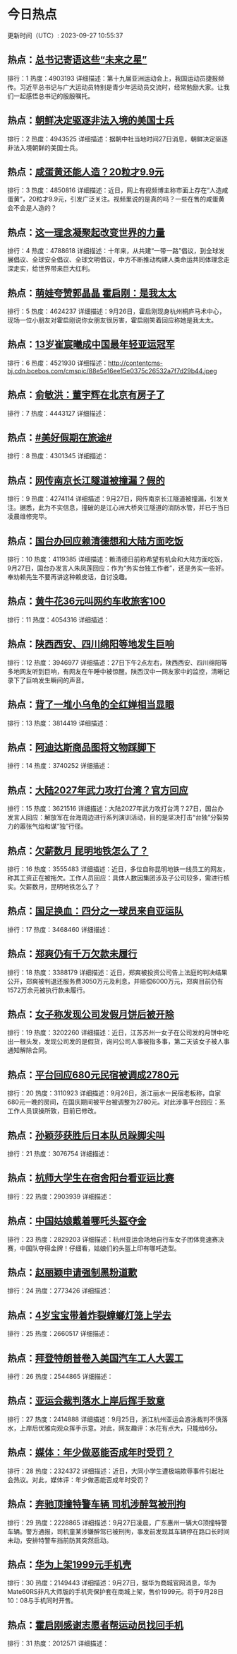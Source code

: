 # 今日热点

更新时间（UTC）: 2023-09-27 10:55:37

## 热点：[总书记寄语这些“未来之星”](https://cn.bing.com/search?q=总书记寄语这些“未来之星”)
排行：1
热度：4903193
详细描述：第十九届亚洲运动会上，我国运动员捷报频传。习近平总书记与广大运动员特别是青少年运动员交流时，经常勉励大家。让我们一起感悟总书记的殷殷嘱托。

## 热点：[朝鲜决定驱逐非法入境的美国士兵](https://cn.bing.com/search?q=朝鲜决定驱逐非法入境的美国士兵)
排行：2
热度：4943525
详细描述：据朝中社当地时间27日消息，朝鲜决定驱逐非法入境朝鲜的美国士兵。

## 热点：[咸蛋黄还能人造？20粒才9.9元](https://cn.bing.com/search?q=咸蛋黄还能人造？20粒才9.9元)
排行：3
热度：4850816
详细描述：近日，网上有视频博主称市面上存在“人造咸蛋黄”，20粒才9.9元，引发广泛关注。视频里说的是真的吗？一些在售的咸蛋黄会不会是人造的？

## 热点：[这一理念凝聚起改变世界的力量](https://cn.bing.com/search?q=这一理念凝聚起改变世界的力量)
排行：4
热度：4788618
详细描述：十年来，从共建“一带一路”倡议，到全球发展倡议、全球安全倡议、全球文明倡议，中方不断推动构建人类命运共同体理念走深走实，给世界带来巨大红利。

## 热点：[萌娃夸赞郭晶晶 霍启刚：是我太太](https://cn.bing.com/search?q=萌娃夸赞郭晶晶霍启刚：是我太太)
排行：5
热度：4624237
详细描述：9月26日，霍启刚现身杭州桐庐马术中心，现场一位小朋友对霍启刚说你女朋友很厉害，霍启刚笑着回应称她是我太太。

## 热点：[13岁崔宸曦成中国最年轻亚运冠军](https://cn.bing.com/search?q=13岁崔宸曦成中国最年轻亚运冠军)
排行：6
热度：4521930
详细描述：http://contentcms-bj.cdn.bcebos.com/cmspic/88e5e16ee15e0375c26532a7f7d29b44.jpeg

## 热点：[俞敏洪：董宇辉在北京有房子了](https://cn.bing.com/search?q=俞敏洪：董宇辉在北京有房子了)
排行：7
热度：4443127
详细描述：

## 热点：[#美好假期在旅途#](https://cn.bing.com/search?q=#美好假期在旅途#)
排行：8
热度：4301345
详细描述：

## 热点：[网传南京长江隧道被撞漏？假的](https://cn.bing.com/search?q=网传南京长江隧道被撞漏？假的)
排行：9
热度：4274114
详细描述：9月27日，网传南京长江隧道被撞漏，引发关注。据悉，此为不实信息，撞破的是江心洲大桥夹江隧道的消防水管，并已于当日凌晨维修完毕。

## 热点：[国台办回应赖清德想和大陆方面吃饭](https://cn.bing.com/search?q=国台办回应赖清德想和大陆方面吃饭)
排行：10
热度：4119385
详细描述：赖清德日前称希望有机会和大陆方面吃饭，9月27日，国台办发言人朱凤莲回应：作为“务实台独工作者”，还是务实一些好。奉劝赖先生不要再讲这种赖皮话，自讨没趣。

## 热点：[黄牛花36元叫网约车收旅客100](https://cn.bing.com/search?q=黄牛花36元叫网约车收旅客100)
排行：11
热度：4054316
详细描述：

## 热点：[陕西西安、四川绵阳等地发生巨响](https://cn.bing.com/search?q=陕西西安、四川绵阳等地发生巨响)
排行：12
热度：3946977
详细描述：27日下午2点左右，陕西西安、四川绵阳等多地网友听到巨响，有网友在午睡中被惊醒。陕西汉中一网友家中的监控，清晰记录下了巨响发生瞬间的声音。

## 热点：[背了一堆小乌龟的全红婵相当显眼](https://cn.bing.com/search?q=背了一堆小乌龟的全红婵相当显眼)
排行：13
热度：3814419
详细描述：

## 热点：[阿迪达斯商品图将文物踩脚下](https://cn.bing.com/search?q=阿迪达斯商品图将文物踩脚下)
排行：14
热度：3740252
详细描述：

## 热点：[大陆2027年武力攻打台湾？官方回应](https://cn.bing.com/search?q=大陆2027年武力攻打台湾？官方回应)
排行：15
热度：3621516
详细描述：大陆2027年武力攻打台湾？27日，国台办发言人回应：解放军在台海周边进行系列演训活动，目的是坚决打击“台独”分裂势力的嚣张气焰和谋“独”行径。

## 热点：[欠薪数月 昆明地铁怎么了？](https://cn.bing.com/search?q=欠薪数月昆明地铁怎么了？)
排行：16
热度：3555483
详细描述：近日，多位自称昆明地铁一线员工的网友，称其工资正在被拖欠。工作人员回应：具体人数因集团涉及子公司较多，需进行核实。欠薪数月，昆明地铁怎么了？

## 热点：[国足换血：四分之一球员来自亚运队](https://cn.bing.com/search?q=国足换血：四分之一球员来自亚运队)
排行：17
热度：3468460
详细描述：

## 热点：[郑爽仍有千万欠款未履行](https://cn.bing.com/search?q=郑爽仍有千万欠款未履行)
排行：18
热度：3388179
详细描述：近日，郑爽被投资公司告上法庭的判决结果公开，郑爽被判退还服务费3050万元及利息，并赔偿6000万元，郑爽目前仍有1572万余元被执行款未履行。

## 热点：[女子称发现公司发假月饼后被开除](https://cn.bing.com/search?q=女子称发现公司发假月饼后被开除)
排行：19
热度：3202260
详细描述：近日，江苏苏州一女子在公司发的月饼中吃出一根头发，发现公司发的是假货，询问公司人事被指多事，第二天该女子被人事通知解除合同。

## 热点：[平台回应680元民宿被调成2780元](https://cn.bing.com/search?q=平台回应680元民宿被调成2780元)
排行：20
热度：3110923
详细描述：9月26日，浙江丽水一民宿老板称，自家680元一晚的房间，在国庆期间被平台被调整为2780元。对此涉事平台回应：系工作人员误操所致，目前已修改。

## 热点：[孙颖莎获胜后日本队员跺脚尖叫](https://cn.bing.com/search?q=孙颖莎获胜后日本队员跺脚尖叫)
排行：21
热度：3076754
详细描述：

## 热点：[杭师大学生在宿舍阳台看亚运比赛](https://cn.bing.com/search?q=杭师大学生在宿舍阳台看亚运比赛)
排行：22
热度：2903939
详细描述：

## 热点：[中国姑娘戴着哪吒头盔夺金](https://cn.bing.com/search?q=中国姑娘戴着哪吒头盔夺金)
排行：23
热度：2829203
详细描述：杭州亚运会场地自行车女子团体竞速赛决赛，中国队夺得金牌！仔细看，姑娘们的头盔上印有哪吒造型。

## 热点：[赵丽颖申请强制黑粉道歉](https://cn.bing.com/search?q=赵丽颖申请强制黑粉道歉)
排行：24
热度：2773426
详细描述：

## 热点：[4岁宝宝带着炸裂蟑螂灯笼上学去](https://cn.bing.com/search?q=4岁宝宝带着炸裂蟑螂灯笼上学去)
排行：25
热度：2660517
详细描述：

## 热点：[拜登特朗普卷入美国汽车工人大罢工](https://cn.bing.com/search?q=拜登特朗普卷入美国汽车工人大罢工)
排行：26
热度：2544865
详细描述：

## 热点：[亚运会裁判落水上岸后挥手致意](https://cn.bing.com/search?q=亚运会裁判落水上岸后挥手致意)
排行：27
热度：2414888
详细描述：9月25日，浙江杭州亚运会游泳裁判不慎落水，上岸后优雅向观众挥手示意。对此，网友趣评：水花有点大，只能给6分。

## 热点：[媒体：年少做恶能否成年时受罚？](https://cn.bing.com/search?q=媒体：年少做恶能否成年时受罚？)
排行：28
热度：2324372
详细描述：近日，大同小学生遭极端欺辱事件引起社会热议。对此，媒体评：年少做恶能否成年时受罚？

## 热点：[奔驰顶撞特警车辆 司机涉醉驾被刑拘](https://cn.bing.com/search?q=奔驰顶撞特警车辆司机涉醉驾被刑拘)
排行：29
热度：2228865
详细描述：9月27日凌晨，广东惠州一辆大G顶撞特警车辆。警方通报，司机童某涉嫌醉驾已被刑拘，事发前发现其车辆停在路口长时间未动，安排特警车挡前防其突然启动。

## 热点：[华为上架1999元手机壳](https://cn.bing.com/search?q=华为上架1999元手机壳)
排行：30
热度：2149443
详细描述：9月27日，据华为商城官网消息，华为Mate60RS非凡大师版的手机壳保护套在商城上架，售价1999元。将于9月28日10：08与手机同时开售。

## 热点：[霍启刚感谢志愿者帮运动员找回手机](https://cn.bing.com/search?q=霍启刚感谢志愿者帮运动员找回手机)
排行：31
热度：2012571
详细描述：

